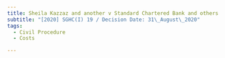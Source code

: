 ```yaml
---
title: Sheila Kazzaz and another v Standard Chartered Bank and others
subtitle: "[2020] SGHC(I) 19 / Decision Date: 31\_August\_2020"
tags:
  - Civil Procedure
  - Costs

---
```

